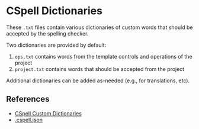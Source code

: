 # CSpell Dictionaries

These `.txt` files contain various dictionaries of custom words that should be accepted by the spelling checker.

Two dictionaries are provided by default:

1. `ops.txt` contains words from the template controls and operations of the project
2. `project.txt` contains words that should be accepted from the project

Additional dictionaries can be added as-needed (e.g., for translations, etc).

## References

- [CSpell Custom Dictionaries](https://cspell.org/docs/dictionaries-custom/)
- [.cspell.json](../linters/.cspell.json)
